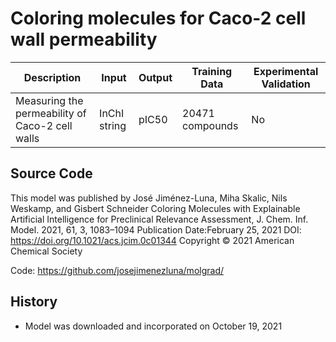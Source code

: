 # Coloring molecules for Caco-2 cell wall permeability

| Description | Input  | Output  | Training Data | Experimental Validation |
| ------- | --- | --- | --- | --- |
| Measuring the permeability of Caco-2 cell walls | InChI string | pIC50 | 20471 compounds | No |

## Source Code
This model was published by José Jiménez-Luna, Miha Skalic, Nils Weskamp, and Gisbert Schneider Coloring Molecules with Explainable Artificial Intelligence for Preclinical Relevance Assessment, J. Chem. Inf. Model. 2021, 61, 3, 1083–1094 Publication Date:February 25, 2021 DOI: https://doi.org/10.1021/acs.jcim.0c01344 Copyright © 2021 American Chemical Society

Code: https://github.com/josejimenezluna/molgrad/

## History
- Model was downloaded and incorporated on October 19, 2021

